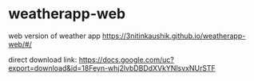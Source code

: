 # weatherapp-web
web version of weather app
https://3nitinkaushik.github.io/weatherapp-web/#/

direct download link: https://docs.google.com/uc?export=download&id=18Feyn-whj2lvbDBDdXVkYNlsvxNUrSTF
